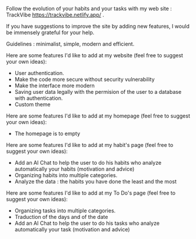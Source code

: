 Follow the evolution of your habits and your tasks with my web site : TrackVibe https://trackvibe.netlify.app/ .

If you have suggestions to improve the site by adding new features, I would be immensely grateful for your help.

Guidelines : minimalist, simple, modern and efficient.

Here are some features I'd like to add at my website (feel free to suggest your own ideas): 
  - User authentication.
  - Make the code more secure without security vulnerability
  - Make the interface more modern
  - Saving user data legally with the permision of the user to a database with authentication.
  - Custom theme

Here are some features I'd like to add at my homepage (feel free to suggest your own ideas):
  - The homepage is to empty

Here are some features I'd like to add at my habit's page (feel free to suggest your own ideas):
  - Add an AI Chat to help the user to do his habits who analyze automatically your habits (motivation and advice)
  - Organizing habits into multiple categories.
  - Analyze the data : the habits you have done the least and the most

Here are some features I'd like to add at my To Do's page (feel free to suggest your own ideas):
  - Organizing tasks into multiple categories.
  - Traduction of the days and of the date
  - Add an AI Chat to help the user to do his tasks who analyze automatically your task (motivation and advice)

